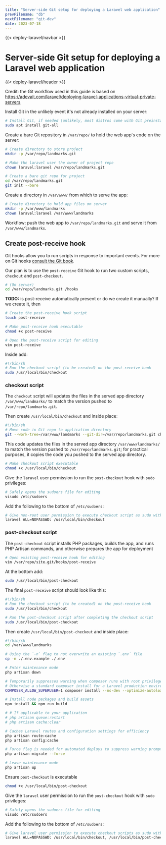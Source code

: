 ```yaml
---
title: "Server-side Git setup for deploying a Laravel web application"
prevFilename: "db"
nextFilename: "git-dev"
date: 2023-07-18
---
```


{{< deploy-laravel/navbar >}}

# Server-side Git setup for deploying a Laravel web application

{{< deploy-laravel/header >}}

Credit: the Git workflow used in this guide is based on https://adevait.com/laravel/deploying-laravel-applications-virtual-private-servers

Install Git in the unlikely event it's not already installed on your server:

```bash
# Install Git, if needed (unlikely, most distros come with Git preinstalled)
sudo apt install git-all
```

Create a bare Git repository in `/var/repo/` to hold the web app's code on the server:

```bash
# Create directory to store project
mkdir -p /var/repo/landmarks.git

# Make the laravel user the owner of project repo
chown laravel:laravel /var/repo/landmarks.git

# Create a bare git repo for project
cd /var/repo/landmarks.git
git init --bare
```

Create a directory in `/var/www/` from which to serve the app:

```bash
# Create directory to hold app files on server
mkdir -p /var/www/landmarks
chown laravel:laravel /var/www/landmarks
```

Workflow: push the web app to `/var/repo/landmarks.git` and serve it from `/var/www/landmarks`.

## Create post-receive hook

Git hooks allow you to run scripts in response to important events.
For more on Git hooks [consult the Git book](https://git-scm.com/book/en/v2/Customizing-Git-Git-Hooks).

Our plan is to use the `post-receive` Git hook to run two custom scripts, `checkout` and `post-checkout`.

```bash
# (On server)
cd /var/repo/landmarks.git /hooks
```

**TODO:** is post-receive automatically present or do we create it manually?
If we create it, then

```bash
# Create the post-receive hook script
touch post-receive

# Make post-receive hook executable
chmod +x post-receive

# Open the post-receive script for editing
vim post-receive
```

Inside add:

```bash
#!/bin/sh
# Run the checkout script (to be created) on the post-receive hook
sudo /usr/local/bin/checkout
```

### checkout script

The `checkout` script will updates the files in the served app directory `/var/www/landmarks/` to match the version pushed to `/var/repo/landmarks.git`.

Then create `/usr/local/bin/checkout` and inside place:

```bash
#!/bin/sh
# Move code in Git repo to application directory
git --work-tree=/var/www/landmarks --git-dir=/var/repo/landmarks.git checkout --force
```

This code updates the files in the served app directory `/var/www/landmarks/` to match the version pushed to `/var/repo/landmarks.git`;
for practical purposes, it copies the code you pushed to the served app directory.

```bash
# Make checkout script executable
chmod +x /usr/local/bin/checkout
```

Give the `laravel` user permission to run the `post-checkout` hook with `sudo` privileges:

```bash
# Safely opens the sudoers file for editing
visudo /etc/sudoers
```

Add the following to the bottom of `/etc/sudoers`:

```bash
# Give non-root user permission to execute checkout script as sudo without password
laravel ALL=NOPASSWD: /usr/local/bin/checkout
```

### post-checkout script

The `post-checkout` script installs PHP packages, builds the app, and runs PHP Artisan commands, and otherwise prepares the app for deployment

```bash
# Open existing post-receive hook for editing
vim /var/repo/site.git/hooks/post-receive
```

At the bottom add:

```bash
sudo /usr/local/bin/post-checkout
```

The final `post-receive` script should look like this: 

```bash
#!/bin/sh
# Run the checkout script (to be created) on the post-receive hook
sudo /usr/local/bin/checkout

# Run the post-checkout script after completing the checkout script
sudo /usr/local/bin/post-checkout
```

Then create `/usr/local/bin/post-checkout` and inside place:

```bash
#!/bin/sh
cd /var/www/landmarks

# Using the `-n` flag to not overwrite an existing `.env` file
cp -n ./.env.example ./.env

# Enter maintenance mode
php artisan down

# Temporarily suppresses warning when composer runs with root privileges
# Otherwise a standard composer install for a Laravel production environment
COMPOSER_ALLOW_SUPERUSER=1 composer install --no-dev --optimize-autoloader

# Install node packages and build assets
npm install && npm run build

# # If applicable to your application
# php artisan queue:restart
# php artisan cache:clear

# Caches Laravel routes and configuration settings for efficiency
php artisan route:cache
php artisan config:cache

# Force flag is needed for automated deploys to suppress warning prompt
php artisan migrate --force

# Leave maintenance mode
php artisan up
```

Ensure `post-checkout` is executable

```bash
chmod +x /usr/local/bin/post-checkout
```

Give the `laravel` user permission to run the `post-checkout` hook with `sudo` privileges:

```bash
# Safely opens the sudoers file for editing
visudo /etc/sudoers
```

Add the following to the bottom of `/etc/sudoers`:

```bash
# Give laravel user permission to execute checkout scripts as sudo without password
laravel ALL=NOPASSWD: /usr/local/bin/checkout, /usr/local/bin/post-checkout
```
